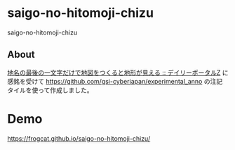 # saigo-no-hitomoji-chizu
saigo-no-hitomoji-chizu

## About

[地名の最後の一文字だけで地図をつくると地形が見える :: デイリーポータルZ](https://dailyportalz.jp/kiji/saigo-no-hitomoji-chizu) に感銘を受けて <https://github.com/gsi-cyberjapan/experimental_anno> の注記タイルを使って作成しました。

# Demo

<https://frogcat.github.io/saigo-no-hitomoji-chizu/>
